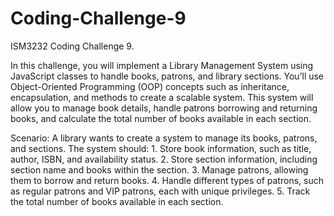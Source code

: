 # Coding-Challenge-9
ISM3232 Coding Challenge 9.

In this challenge, you will implement a Library Management System using JavaScript classes to handle books, patrons, and library sections. You’ll use Object-Oriented Programming (OOP) concepts such as inheritance, encapsulation, and methods to create a scalable system. This system will allow you to manage book details, handle patrons borrowing and returning books, and calculate the total number of books available in each section.

Scenario: A library wants to create a system to manage its books, patrons, and sections. The system should: 1. Store book information, such as title, author, ISBN, and availability status. 2. Store section information, including section name and books within the section. 3. Manage patrons, allowing them to borrow and return books. 4. Handle different types of patrons, such as regular patrons and VIP patrons, each with unique privileges. 5. Track the total number of books available in each section.